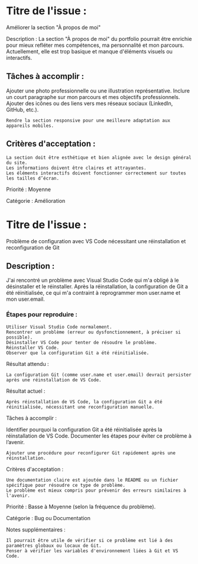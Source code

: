 # Titre de l'issue :
Améliorer la section "À propos de moi"

Description :
La section "À propos de moi" du portfolio pourrait être enrichie pour mieux refléter mes compétences, ma personnalité et mon parcours. Actuellement, elle est trop basique et manque d'éléments visuels ou interactifs.

## Tâches à accomplir :

Ajouter une photo professionnelle ou une illustration représentative.
Inclure un court paragraphe sur mon parcours et mes objectifs professionnels.
Ajouter des icônes ou des liens vers mes réseaux sociaux (LinkedIn, GitHub, etc.).

    Rendre la section responsive pour une meilleure adaptation aux appareils mobiles.

## Critères d'acceptation :

    La section doit être esthétique et bien alignée avec le design général du site.
    Les informations doivent être claires et attrayantes.
    Les éléments interactifs doivent fonctionner correctement sur toutes les tailles d’écran.

Priorité :
Moyenne

Catégorie :
Amélioration

# Titre de l'issue :
Problème de configuration avec VS Code nécessitant une réinstallation et reconfiguration de Git

## Description :
J'ai rencontré un problème avec Visual Studio Code qui m'a obligé à le désinstaller et le réinstaller. Après la réinstallation, la configuration de Git a été réinitialisée, ce qui m'a contraint à reprogrammer mon user.name et mon user.email.

### Étapes pour reproduire :

    Utiliser Visual Studio Code normalement.
    Rencontrer un problème (erreur ou dysfonctionnement, à préciser si possible).
    Désinstaller VS Code pour tenter de résoudre le problème.
    Réinstaller VS Code.
    Observer que la configuration Git a été réinitialisée.

Résultat attendu :

    La configuration Git (comme user.name et user.email) devrait persister après une réinstallation de VS Code.

Résultat actuel :

    Après réinstallation de VS Code, la configuration Git a été réinitialisée, nécessitant une reconfiguration manuelle.

Tâches à accomplir :

Identifier pourquoi la configuration Git a été réinitialisée après la réinstallation de VS Code.
Documenter les étapes pour éviter ce problème à l’avenir.

    Ajouter une procédure pour reconfigurer Git rapidement après une réinstallation.

Critères d'acceptation :

    Une documentation claire est ajoutée dans le README ou un fichier spécifique pour résoudre ce type de problème.
    Le problème est mieux compris pour prévenir des erreurs similaires à l'avenir.

Priorité :
Basse à Moyenne (selon la fréquence du problème).

Catégorie :
Bug ou Documentation

Notes supplémentaires :

    Il pourrait être utile de vérifier si ce problème est lié à des paramètres globaux ou locaux de Git.
    Penser à vérifier les variables d'environnement liées à Git et VS Code.